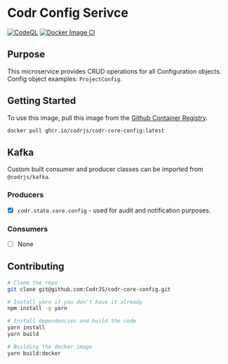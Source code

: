 # Codr Config Serivce

[![CodeQL](https://github.com/CodrJS/codr-core-config/actions/workflows/codeql.yml/badge.svg)](https://github.com/CodrJS/codr-core-config/actions/workflows/codeql.yml)
[![Docker Image CI](https://github.com/CodrJS/codr-core-config/actions/workflows/docker-image.yml/badge.svg)](https://github.com/CodrJS/codr-core-config/actions/workflows/docker-image.yml)

## Purpose

This microservice provides CRUD operations for all Configuration objects. Config object examples: `ProjectConfig`.

## Getting Started

To use this image, pull this image from the [Github Container Registry](https://github.com/CodrJS/codr-core-config/pkgs/container/codr-core-config).

```bash
docker pull ghcr.io/codrjs/codr-core-config:latest
```

## Kafka

Custom built consumer and producer classes can be imported from `@codrjs/kafka`.

### Producers

- [x] `codr.state.core.config` - used for audit and notification purposes.

### Consumers

- [ ] None

## Contributing

```bash
# Clone the repo
git clone git@github.com:CodrJS/codr-core-config.git

# Install yarn if you don't have it already
npm install -g yarn

# Install dependencies and build the code
yarn install
yarn build

# Building the docker image
yarn build:docker
```
